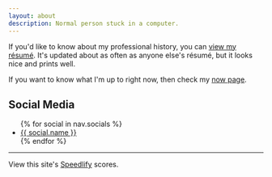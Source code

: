 ```yaml
---
layout: about
description: Normal person stuck in a computer.
---
```


If you'd like to know about my professional history, you can [view my résumé](https://resume.troyv.dev/). It's updated about as often as anyone else's résumé, but it looks nice and prints well.

If you want to know what I'm up to right now, then check my [now page](/now).

## Social Media

<ul>
{% for social in nav.socials %}
<li><a href="{{ social.url }}">{{ social.name }}</a></li>
{% endfor %}
</ul>

---

View this site's [Speedlify](https://speedlify.troyv.dev) scores.
